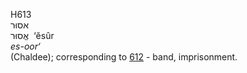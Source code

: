 H613  
אסוּר  
אֱסוּר ‎ ‘ĕsûr  
*es-oor‘*  
(Chaldee); corresponding to [612](h0612) - band, imprisonment.  
